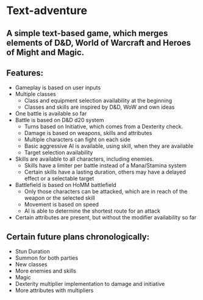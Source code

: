 # Text-adventure

## A simple text-based game, which merges elements of D&D, World of Warcraft and Heroes of Might and Magic.

## Features:
* Gameplay is based on user inputs
* Multiple classes
    * Class and equipment selection availability at the beginning
    * Classes and skills are inspired by D&D, WoW and own ideas
* One battle is available so far
* Battle is based on D&D d20 system
    * Turns based on Initiative, which comes from a Dexterity check.
    * Damage is based on weapons, skills and attributes
    * Multiple characters can fight on each side
    * Basic aggressive AI is available, using skill, when they are available
    * Target selection availability
* Skills are available to all characters, including enemies.
    * Skills have a limiter per battle instead of a Mana/Stamina system
    * Certain skills have a lasting duration, others may have a delayed effect or a selectable target
* Battlefield is based on HoMM battlefield
    * Only those characters can be attacked, which are in reach of the weapon or the selected skill
    * Movement is based on speed
    * AI is able to determine the shortest route for an attack
* Certain attributes are present, but without the modifier availability so far

## Certain future plans chronologically:
* Stun Duration
* Summon for both parties
* New classes
* More enemies and skills
* Magic
* Dexterity multiplier implementation to damage and initiative
* More attributes with multipliers